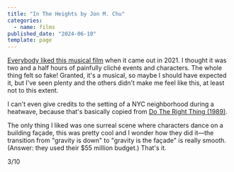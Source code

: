 ```yaml
---
title: "In The Heights by Jon M. Chu"
categories:
  - name: films
published_date: "2024-06-10"
template: page
---
```


[Everybody liked this musical film](<https://en.wikipedia.org/wiki/In_the_Heights_(film)#Critical_response>) when it came out in 2021. I thought it was two and a half hours of painfully cliché events and characters. The whole thing felt so fake! Granted, it's a musical, so maybe I should have expected it, but I've seen plenty and the others didn't make me feel like this, at least not to this extent.

I can't even give credits to the setting of a NYC neighborhood during a heatwave, because that's basically copied from [Do The Right Thing (1989)](https://en.wikipedia.org/wiki/Do_the_Right_Thing).

The only thing I liked was one surreal scene where characters dance on a building façade, this was pretty cool and I wonder how they did it—the transition from "gravity is down" to "gravity is the façade" is really smooth. (Answer: they used their $55 million budget.) That's it.

3/10
